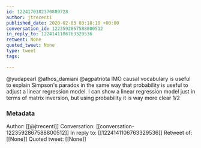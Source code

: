 ```yaml
---
id: 1224170182370889728
author: jtrecenti
published_date: 2020-02-03 03:18:10 +00:00
conversation_id: 1223592867588800512
in_reply_to: 1224141106763329536
retweet: None
quoted_tweet: None
type: tweet
tags:

---
```


@yudapearl @athos_damiani @agpatriota IMO causal vocabulary is useful to explain Simpson's paradox in the same way that probability is useful to adjust a linear regression model. I can show a linear regression model just in terms of matrix inversion, but using probability it is way more clear 1/2

### Metadata

Author: [[@jtrecenti]]
Conversation: [[conversation-1223592867588800512]]
In reply to: [[1224141106763329536]]
Retweet of: [[None]]
Quoted tweet: [[None]]
